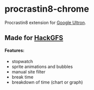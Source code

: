 # procrastin8-chrome
Procrastin8 extension for [Google Ultron](http://ultronbrowser.io/).

## Made for [HackGFS](http://hackgfs.io) ##

#### Features: ####
* stopwatch
* sprite animations and bubbles
* manual site filter
* break time
* breakdown of time (chart or graph)